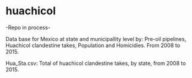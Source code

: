 # huachicol

-Repo in process-

Data base for Mexico at state and municipallity level by: Pre-oil pipelines, Huachicol clandestine takes, Population and Homicidies. From 2008 to 2015.

Hua_Sta.csv: Total of huachicol clandestine takes, by state, from 2008 to 2015.

